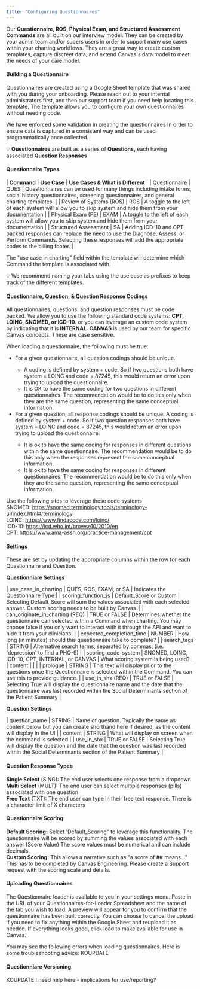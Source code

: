 ```yaml
---
title: "Configuring Questionnaires"
---
```


Our **Questionnaire, ROS, Physical Exam, and Structured Assessment Commands** are all built on our interview model. They can be created by your admin team and/or supers users in order to support many use cases within your charting workflows. They are a great way to create custom templates, capture discreet data, and extend Canvas's data model to meet the needs of your care model.

#### Building a Questionnaire

Questionnaires are created using a Google Sheet template that was shared with you during your onboarding. Please reach out to your internal administrators first, and then our support team if you need help locating this template. The template allows you to configure your own questionnaires without needing code. 

We have enforced some validation in creating the questionnaires In order to ensure data is captured in a consistent way and can be used programmatically once collected.

💡 **Questionnaires** are built as a series of **Questions,** each having associated **Question Responses**

#### Questionnaire Types


| **Command** | **Use Case** | **Use Cases & What is Different** |
| Questionnaire | QUES | Questionnaires can be used for many things including intake forms, social history questionnaires, screening questionnaires, and general charting templates. |
| Review of Systems (ROS) | ROS | A toggle to the left of each system will allow you to skip system and hide them from your documentation |
| Physical Exam (PE) | EXAM | A toggle to the left of each system will allow you to skip system and hide them from your documentation |
| Structured Assessment | SA | Adding ICD-10 and CPT backed responses can replace the need to use the Diagnose, Assess, or Perform Commands. Selecting these responses will add the appropriate codes to the billing footer. |

The "use case in charting" field within the template will determine which Command the template is associated with. 

💡 We recommend naming your tabs using the use case as prefixes to keep track of the different templates.

#### Questionnaire, Question, & Question Response Codings

All questionnaires, questions, and question responses must be code backed. We allow you to use the following standard code systems: **CPT, LOINC, SNOMED, or ICD-10**. or you can leverage an custom code system by indicating that it is **INTERNAL. CANVAS** is used by our team for specific Canvas concepts. These are case sensitive. 

When loading a questionnaire, the following must be true:
<ul>
<li>For a given questionnaire, all question codings should be unique.</li>
	<ul>
	<li>A coding is defined by system + code. So if two questions both have system = LOINC and code = 87245, this would return an error upon trying to upload the questionnaire.</li>
	<li>It is OK to have the same coding for two questions in different questionnaires. The recommendation would be to do this only when they are the same question, representing the same conceptual information.</li>
	</ul>
<li>For a given question, all response codings should be unique.
A coding is defined by system + code. So if two question responses both have system = LOINC and code = 87245, this would return an error upon trying to upload the questionnaire. </li>
	<ul>
	<li>It is ok to have the same coding for responses in different questions within the same questionnaire. The recommendation would be to do this only when the responses represent the same conceptual information.</li>
	<li>It is ok to have the same coding for responses in different questionnaires. The recommendation would be to do this only when they are the same question, representing the same conceptual information.</li>
	</ul>
</ul>

Use the following sites to leverage these code systems <br>
SNOMED: <https://snomed.terminology.tools/terminology-ui/index.html#/terminology> <br>
LOINC: <https://www.findacode.com/loinc/> <br>
ICD-10: <https://icd.who.int/browse10/2010/en> <br>
CPT: <https://www.ama-assn.org/practice-management/cpt> <br>

#### Settings

These are set by updating the appropriate columns within the row for each Questionnaire and Question.

**Questionniare Settings**

| use_case_in_charting            	| QUES, ROS, EXAM, or SA                          	| Indicates the Questionnaire Type                                                                                                                                                                      	|
| scoring_function_js             	| Default_Score or Custom                         	| Selecting Default_Score will sum the values associated with each selected answer. Custom scoring needs to be built by Canvas.                                                                         	|
| can_originate_in_charting (REQ) 	| TRUE or FALSE                                   	| Determines whether the questionnaire can selected within a Command when charting. You may choose false if you only want to interact with it through the API and want to hide it from your clinicians. 	|
| expected_completion_time        	| NUMBER                                          	| How long (in minutes) should this questionnaire take to complete?                                                                                                                                     	|
| search_tags                     	| STRING                                          	| Alternative search terms, separated by commas, (i.e. 'depression' to find a PHQ-9)                                                                                                                    	|
| scoring_code_system             	| SNOMED, LOINC, ICD-10, CPT, INTERNAL, or CANVAS 	| What scoring system is being used?                                                                                                                                                                    	|
| content                         	|                                                 	|                                                                                                                                                                                                       	|
| prologue                        	| STRING                                          	| This text will display prior to the questions once the Questionnaire is selected within the Command. You can use this to provide guidance.                                                            	|
| use_in_shx (REQ)                	| TRUE or FALSE                                   	| Selecting True will display the questionnaire name and the date that the questionnaire was last recorded within the Social Determinants section of the Patient Summary                                	|

**Question Settings**

| question_name 					| STRING        	| Name of question. Typically the same as content below but you can create shorthand here if desired, as the content will display in the UI               	|
| content       					| STRING        	| What will display on screen when the command is selected                                                                                                	|
| use_in_shx    					| TRUE or FALSE 	| Selecting True will display the question and the date that the question was last recorded within the Social Determinants section of the Patient Summary 	|

#### Question Response Types
**Single Select** (SING): The end user selects one response from a dropdown <br>
**Multi Select** (MULT): The end user can select multiple responses (pills) associated with one question <br>
**Free Text** (TXT): The end user can type in their free text response. There is a character limit of X characters <br>

#### Questionnaire Scoring
**Default Scoring:** Select 'Default_Scoring" to leverage this functionality. The questionnaire will be scored by summing the values associated with each answer (Score Value) The score values must be numerical and can include decimals. <br>
**Custom Scoring:** This allows a narrative such as "a score of ## means..." This has to be completed by Canvas Engineering. Please create a Support request with the scoring scale and details. 

#### Uploading Questionnaires
The Questionnaire loader is available to you in your settings menu. Paste in the URL of your Questionnaires-for-Loader Spreadsheet and the name of the tab you wish to load. A preview will appear for you to confirm that the questionnaire has been built correctly. You can choose to cancel the upload if you need to fix anything within the Google Sheet and reupload it as needed. If everything looks good, click load to make available for use in Canvas. 

You may see the following errors when loading questionnaires. Here is some troubleshooting advice:
KOUPDATE

#### Questionniare Versioning 
KOUPDATE I need help here - implications for use/reporting?



